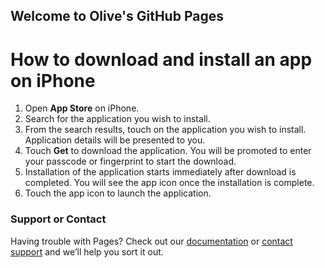 ## Welcome to Olive's GitHub Pages


# How to download and install an app on iPhone

1.	Open **App Store** on iPhone.
2.	Search for the application you wish to install.
3.	From the search results, touch on the application you wish to install. Application details will be presented to you.
4.	Touch **Get** to download the application. You will be promoted to enter your passcode or fingerprint to start the download.
5.	Installation of the application starts immediately after download is completed. You will see the app icon once the installation is complete.
6.	Touch the app icon to launch the application.








### Support or Contact

Having trouble with Pages? Check out our [documentation](https://help.github.com/categories/github-pages-basics/) or [contact support](https://github.com/contact) and we’ll help you sort it out.
